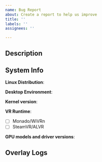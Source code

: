 ```yaml
---
name: Bug Report
about: Create a report to help us improve
title: ''
labels: ''
assignees: ''

---
```


## Description
<!-- 
If this is a regression, please mention which version was working previously.
-->

## System Info
**Linux Distribution**: 

<!-- Paste output of `echo $XDG_CURRENT_DESKTOP`, optionally add version -->
**Desktop Environment**: 

<!-- Paste output of `uname -r` -->
**Kernel version**: 

**VR Runtime**:
- [ ] Monado/WiVRn
- [ ] SteamVR/ALVR

<!-- Run `vulkaninfo --summary` and paste the devices section from the bottom. -->
**GPU models and driver versions**: 

## Overlay Logs

<!-- Start the overlay once more with the following environment variables:
  RUST_BACKTRACE=full
  RUST_LOG=debug
If your issue is graphical or crash or freeze, also add:
  VK_INSTANCE_LAYERS=VK_LAYER_KHRONOS_validation

Next, create the empty log file: echo > /tmp/wlx.log

Be sure to go and reproduce the issue once more, after these have been set.

Upload the log file from: /tmp/wlx.log

-->

